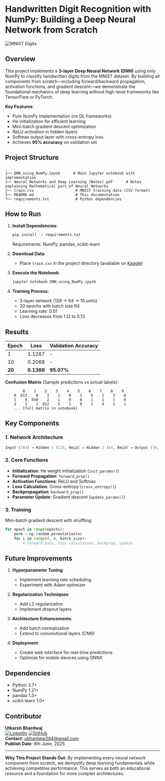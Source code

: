 # Handwritten Digit Recognition with NumPy: Building a Deep Neural Network from Scratch

![MNIST Digits](https://upload.wikimedia.org/wikipedia/commons/2/27/MnistExamples.png)

## Overview
This project implements a **3-layer Deep Neural Network (DNN)** using only NumPy to classify handwritten digits from the MNIST dataset. By building all components from scratch—including forward/backward propagation, activation functions, and gradient descent—we demonstrate the foundational mechanics of deep learning without high-level frameworks like TensorFlow or PyTorch.

**Key Features**:
- Pure NumPy implementation (no DL frameworks)
- He initialization for efficient learning
- Mini-batch gradient descent optimization
- ReLU activation in hidden layers
- Softmax output layer with cross-entropy loss
- Achieves **95% accuracy** on validation set

## Project Structure
```
.
├── DNN_using_NumPy.ipynb      # Main Jupyter notebook with implementation
├── Neural Networks and Deep Learning (Notes).pdf      # Notes explaining Mathematical part of Neural Networks
├── train.csv                   # MNIST training data (CSV format)
├── README.md                   # This documentation
└── requirements.txt            # Python dependencies
```

## How to Run
1. **Install Dependencies**:
   ```bash
   pip install -r requirements.txt
   ```
   Requirements: NumPy, pandas, scikit-learn

2. **Download Data**:
   - Place `train.csv` in the project directory (available on [Kaggle](https://www.kaggle.com/competitions/digit-recognizer/data))

3. **Execute the Notebook**:
   ```bash
   jupyter notebook DNN_using_NumPy.ipynb
   ```

4. **Training Process**:
   - 3-layer network (128 → 64 → 10 units)
   - 20 epochs with batch size 64
   - Learning rate: 0.01
   - Loss decreases from 1.12 to 0.13

## Results
| Epoch | Loss     | Validation Accuracy |
|-------|----------|---------------------|
| 1     | 1.1287   | -                   |
| 10    | 0.2068   | -                   |
| **20**| **0.1366**| **95.07%**          |

**Confusion Matrix** (Sample predictions vs actual labels):
```
        0    1    2    3    4    5    6    7    8    9
    0  813    0    3    1    0    1    6    1    3    0
    1    0  938    2    1    0    0    1    1    1    0
    2    1    2  822    5    1    0    1    4    1    1
    ... [full matrix in notebook]
```

## Key Components
### 1. Network Architecture
```python
Input (784) → Hidden 1 (128, ReLU) → Hidden 2 (64, ReLU) → Output (10, Softmax)
```

### 2. Core Functions
- **Initialization**: He weight initialization (`init_params()`)
- **Forward Propagation**: `forward_prop()`
- **Activation Functions**: ReLU and Softmax
- **Loss Calculation**: Cross-entropy (`cross_entropy()`)
- **Backpropagation**: `backward_prop()`
- **Parameter Update**: Gradient descent (`update_params()`)

### 3. Training
Mini-batch gradient descent with shuffling:
```python
for epoch in range(epochs):
    perm = np.random.permutation(n)
    for i in range(0, n, batch_size):
        # Forward pass, loss calculation, backprop, update
```

## Future Improvements
1. **Hyperparameter Tuning**:
   - Implement learning rate scheduling
   - Experiment with Adam optimizer
   
2. **Regularization Techniques**:
   - Add L2 regularization
   - Implement dropout layers

3. **Architecture Enhancements**:
   - Add batch normalization
   - Extend to convolutional layers (CNN)
   
4. **Deployment**:
   - Create web interface for real-time predictions
   - Optimize for mobile devices using ONNX

## Dependencies
- Python 3.7+
- NumPy 1.21+
- pandas 1.3+
- scikit-learn 1.0+

## Contributor
**Utkarsh Bhardwaj**  
[![LinkedIn](https://img.shields.io/badge/LinkedIn-Utkarsh284-blue)](https://www.linkedin.com/in/utkarsh284/)
[![GitHub](https://img.shields.io/badge/GitHub-utkarsh--284-lightgrey)](https://github.com/utkarsh-284)  
**Contact**: ubhardwaj284@gmail.com  
**Publish Date**: 8th June, 2025  

---

**Why This Project Stands Out**: By implementing every neural network component from scratch, we demystify deep learning fundamentals while achieving competitive performance. This serves as both an educational resource and a foundation for more complex architectures.

